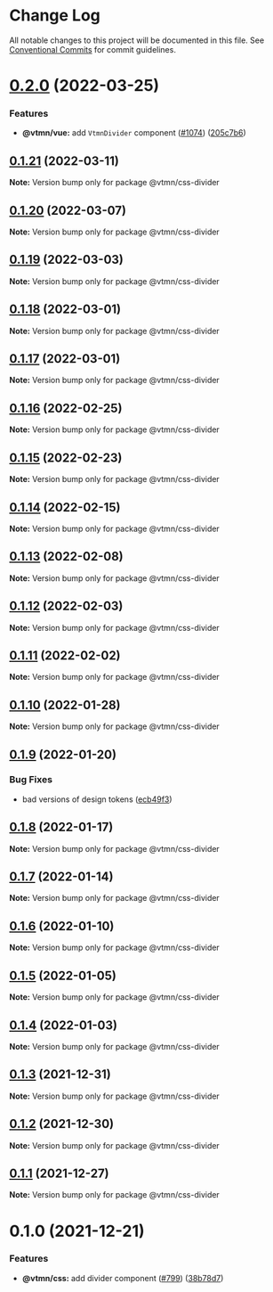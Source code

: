 # Change Log

All notable changes to this project will be documented in this file.
See [Conventional Commits](https://conventionalcommits.org) for commit guidelines.

# [0.2.0](https://github.com/Decathlon/vitamin-web/compare/@vtmn/css-divider@0.1.21...@vtmn/css-divider@0.2.0) (2022-03-25)


### Features

* **@vtmn/vue:** add `VtmnDivider` component ([#1074](https://github.com/Decathlon/vitamin-web/issues/1074)) ([205c7b6](https://github.com/Decathlon/vitamin-web/commit/205c7b6494707be47fb2ddbc83e0f6481ca3b1b0))





## [0.1.21](https://github.com/Decathlon/vitamin-web/compare/@vtmn/css-divider@0.1.20...@vtmn/css-divider@0.1.21) (2022-03-11)

**Note:** Version bump only for package @vtmn/css-divider





## [0.1.20](https://github.com/Decathlon/vitamin-web/compare/@vtmn/css-divider@0.1.19...@vtmn/css-divider@0.1.20) (2022-03-07)

**Note:** Version bump only for package @vtmn/css-divider





## [0.1.19](https://github.com/Decathlon/vitamin-web/compare/@vtmn/css-divider@0.1.18...@vtmn/css-divider@0.1.19) (2022-03-03)

**Note:** Version bump only for package @vtmn/css-divider





## [0.1.18](https://github.com/Decathlon/vitamin-web/compare/@vtmn/css-divider@0.1.17...@vtmn/css-divider@0.1.18) (2022-03-01)

**Note:** Version bump only for package @vtmn/css-divider





## [0.1.17](https://github.com/Decathlon/vitamin-web/compare/@vtmn/css-divider@0.1.16...@vtmn/css-divider@0.1.17) (2022-03-01)

**Note:** Version bump only for package @vtmn/css-divider





## [0.1.16](https://github.com/Decathlon/vitamin-web/compare/@vtmn/css-divider@0.1.15...@vtmn/css-divider@0.1.16) (2022-02-25)

**Note:** Version bump only for package @vtmn/css-divider





## [0.1.15](https://github.com/Decathlon/vitamin-web/compare/@vtmn/css-divider@0.1.14...@vtmn/css-divider@0.1.15) (2022-02-23)

**Note:** Version bump only for package @vtmn/css-divider





## [0.1.14](https://github.com/Decathlon/vitamin-web/compare/@vtmn/css-divider@0.1.13...@vtmn/css-divider@0.1.14) (2022-02-15)

**Note:** Version bump only for package @vtmn/css-divider





## [0.1.13](https://github.com/Decathlon/vitamin-web/compare/@vtmn/css-divider@0.1.12...@vtmn/css-divider@0.1.13) (2022-02-08)

**Note:** Version bump only for package @vtmn/css-divider





## [0.1.12](https://github.com/Decathlon/vitamin-web/compare/@vtmn/css-divider@0.1.11...@vtmn/css-divider@0.1.12) (2022-02-03)

**Note:** Version bump only for package @vtmn/css-divider





## [0.1.11](https://github.com/Decathlon/vitamin-web/compare/@vtmn/css-divider@0.1.10...@vtmn/css-divider@0.1.11) (2022-02-02)

**Note:** Version bump only for package @vtmn/css-divider





## [0.1.10](https://github.com/Decathlon/vitamin-web/compare/@vtmn/css-divider@0.1.9...@vtmn/css-divider@0.1.10) (2022-01-28)

**Note:** Version bump only for package @vtmn/css-divider





## [0.1.9](https://github.com/Decathlon/vitamin-web/compare/@vtmn/css-divider@0.1.8...@vtmn/css-divider@0.1.9) (2022-01-20)


### Bug Fixes

* bad versions of design tokens ([ecb49f3](https://github.com/Decathlon/vitamin-web/commit/ecb49f3d1e672cb3ba78c23dc64fd899ea4a08c1))





## [0.1.8](https://github.com/Decathlon/vitamin-web/compare/@vtmn/css-divider@0.1.7...@vtmn/css-divider@0.1.8) (2022-01-17)

**Note:** Version bump only for package @vtmn/css-divider





## [0.1.7](https://github.com/Decathlon/vitamin-web/compare/@vtmn/css-divider@0.1.6...@vtmn/css-divider@0.1.7) (2022-01-14)

**Note:** Version bump only for package @vtmn/css-divider





## [0.1.6](https://github.com/Decathlon/vitamin-web/compare/@vtmn/css-divider@0.1.5...@vtmn/css-divider@0.1.6) (2022-01-10)

**Note:** Version bump only for package @vtmn/css-divider





## [0.1.5](https://github.com/Decathlon/vitamin-web/compare/@vtmn/css-divider@0.1.4...@vtmn/css-divider@0.1.5) (2022-01-05)

**Note:** Version bump only for package @vtmn/css-divider





## [0.1.4](https://github.com/Decathlon/vitamin-web/compare/@vtmn/css-divider@0.1.3...@vtmn/css-divider@0.1.4) (2022-01-03)

**Note:** Version bump only for package @vtmn/css-divider





## [0.1.3](https://github.com/Decathlon/vitamin-web/compare/@vtmn/css-divider@0.1.2...@vtmn/css-divider@0.1.3) (2021-12-31)

**Note:** Version bump only for package @vtmn/css-divider





## [0.1.2](https://github.com/Decathlon/vitamin-web/compare/@vtmn/css-divider@0.1.1...@vtmn/css-divider@0.1.2) (2021-12-30)

**Note:** Version bump only for package @vtmn/css-divider





## [0.1.1](https://github.com/Decathlon/vitamin-web/compare/@vtmn/css-divider@0.1.0...@vtmn/css-divider@0.1.1) (2021-12-27)

**Note:** Version bump only for package @vtmn/css-divider





# 0.1.0 (2021-12-21)


### Features

* **@vtmn/css:** add divider component ([#799](https://github.com/Decathlon/vitamin-web/issues/799)) ([38b78d7](https://github.com/Decathlon/vitamin-web/commit/38b78d7d8edd5f77b0be8a998dcf0f9b67844ed1))
